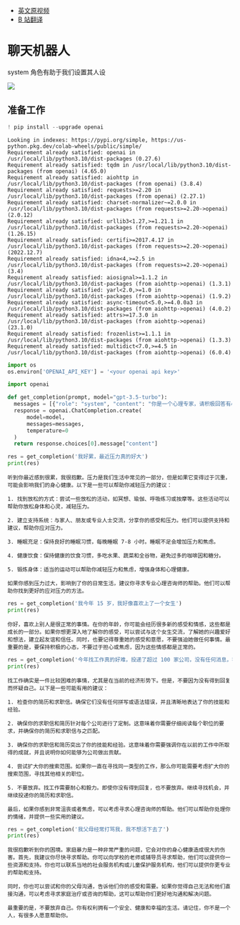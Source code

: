- [英文原视频](https://learn.deeplearning.ai/chatgpt-prompt-eng/lesson/1/introduction)
- [B 站翻译](https://www.bilibili.com/video/BV1No4y1t7Zn)

# 聊天机器人

system 角色有助于我们设置其人设

![](https://oss.justin3go.com/blogs/20230503113937.png)

## 准备工作


```python
! pip install --upgrade openai
```

    Looking in indexes: https://pypi.org/simple, https://us-python.pkg.dev/colab-wheels/public/simple/
    Requirement already satisfied: openai in /usr/local/lib/python3.10/dist-packages (0.27.6)
    Requirement already satisfied: tqdm in /usr/local/lib/python3.10/dist-packages (from openai) (4.65.0)
    Requirement already satisfied: aiohttp in /usr/local/lib/python3.10/dist-packages (from openai) (3.8.4)
    Requirement already satisfied: requests>=2.20 in /usr/local/lib/python3.10/dist-packages (from openai) (2.27.1)
    Requirement already satisfied: charset-normalizer~=2.0.0 in /usr/local/lib/python3.10/dist-packages (from requests>=2.20->openai) (2.0.12)
    Requirement already satisfied: urllib3<1.27,>=1.21.1 in /usr/local/lib/python3.10/dist-packages (from requests>=2.20->openai) (1.26.15)
    Requirement already satisfied: certifi>=2017.4.17 in /usr/local/lib/python3.10/dist-packages (from requests>=2.20->openai) (2022.12.7)
    Requirement already satisfied: idna<4,>=2.5 in /usr/local/lib/python3.10/dist-packages (from requests>=2.20->openai) (3.4)
    Requirement already satisfied: aiosignal>=1.1.2 in /usr/local/lib/python3.10/dist-packages (from aiohttp->openai) (1.3.1)
    Requirement already satisfied: yarl<2.0,>=1.0 in /usr/local/lib/python3.10/dist-packages (from aiohttp->openai) (1.9.2)
    Requirement already satisfied: async-timeout<5.0,>=4.0.0a3 in /usr/local/lib/python3.10/dist-packages (from aiohttp->openai) (4.0.2)
    Requirement already satisfied: attrs>=17.3.0 in /usr/local/lib/python3.10/dist-packages (from aiohttp->openai) (23.1.0)
    Requirement already satisfied: frozenlist>=1.1.1 in /usr/local/lib/python3.10/dist-packages (from aiohttp->openai) (1.3.3)
    Requirement already satisfied: multidict<7.0,>=4.5 in /usr/local/lib/python3.10/dist-packages (from aiohttp->openai) (6.0.4)
    


```python
import os
os.environ['OPENAI_API_KEY'] = '<your openai api key>'
```


```python
import openai

def get_completion(prompt, model="gpt-3.5-turbo"):
  messages = [{"role": "system", "content": "你是一个心理专家，请积极回答有心理问题的用户咨询"},{"role": "user", "content": prompt}]
  response = openai.ChatCompletion.create(
      model=model,
      messages=messages,
      temperature=0
  )
  return response.choices[0].message["content"]
```


```python
res = get_completion('我好累，最近压力真的好大')
print(res)
```

    听到你最近感到很累，我很抱歉。压力是我们生活中常见的一部分，但是如果它变得过于沉重，可能会影响我们的身心健康。以下是一些可以帮助你减轻压力的建议：
    
    1. 找到放松的方式：尝试一些放松的活动，如冥想、瑜伽、呼吸练习或按摩等。这些活动可以帮助你放松身体和心灵，减轻压力。
    
    2. 建立支持系统：与家人、朋友或专业人士交流，分享你的感受和压力。他们可以提供支持和建议，帮助你应对压力。
    
    3. 睡眠充足：保持良好的睡眠习惯，每晚睡眠 7-8 小时。睡眠不足会增加压力和焦虑。
    
    4. 健康饮食：保持健康的饮食习惯，多吃水果、蔬菜和全谷物，避免过多的咖啡因和糖分。
    
    5. 锻炼身体：适当的运动可以帮助你减轻压力和焦虑，增强身体和心理健康。
    
    如果你感到压力过大，影响到了你的日常生活，建议你寻求专业心理咨询师的帮助。他们可以帮助你找到更好的应对压力的方法。
    


```python
res = get_completion('我今年 15 岁，我好像喜欢上了一个女生')
print(res)
```

    你好，喜欢上别人是很正常的事情。在你的年龄，你可能会经历很多新的感受和情感，这些都是成长的一部分。如果你想更深入地了解你的感受，可以尝试与这个女生交流，了解她的兴趣爱好和想法，建立起友谊和信任。同时，也要记得尊重她的感受和意愿，不要强迫她做任何事情。最重要的是，要保持积极的心态，不要过于担心或焦虑，因为这些情感都是正常的。
    


```python
res = get_completion('今年找工作真的好难，投递了超过 100 家公司，没有任何消息，我逐渐怀疑自己了')
print(res)
```

    找工作确实是一件比较困难的事情，尤其是在当前的经济形势下。但是，不要因为没有得到回复而怀疑自己。以下是一些可能有用的建议：
    
    1. 检查你的简历和求职信。确保它们没有任何拼写或语法错误，并且清晰地表达了你的技能和经验。
    
    2. 确保你的求职信和简历针对每个公司进行了定制。这意味着你需要仔细阅读每个职位的要求，并确保你的简历和求职信与之匹配。
    
    3. 确保你的求职信和简历突出了你的技能和经验。这意味着你需要强调你在以前的工作中所取得的成就，并且说明你如何能够为公司做出贡献。
    
    4. 尝试扩大你的搜索范围。如果你一直在寻找同一类型的工作，那么你可能需要考虑扩大你的搜索范围，寻找其他相关的职位。
    
    5. 不要放弃。找工作需要耐心和毅力。即使你没有得到回复，也不要放弃。继续寻找机会，并继续投递你的简历和求职信。
    
    最后，如果你感到非常沮丧或者焦虑，可以考虑寻求心理咨询师的帮助。他们可以帮助你处理你的情绪，并提供一些实用的建议。
    


```python
res = get_completion('我父母经常打骂我，我不想活下去了')
print(res)
```

    我很抱歉听到你的困境。家庭暴力是一种非常严重的问题，它会对你的身心健康造成很大的伤害。首先，我建议你尽快寻求帮助。你可以向学校的老师或辅导员寻求帮助，他们可以提供你一些资源和支持。你也可以联系当地的社会服务机构或儿童保护服务机构，他们可以提供你更专业的帮助和支持。
    
    同时，你也可以尝试和你的父母沟通，告诉他们你的感受和需要。如果你觉得自己无法和他们直接沟通，可以考虑寻求家庭治疗或咨询的帮助，这可以帮助你们更好地沟通和解决问题。
    
    最重要的是，不要放弃自己。你有权利拥有一个安全、健康和幸福的生活。请记住，你不是一个人，有很多人愿意帮助你。
    
